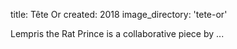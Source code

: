 title: Tête Or 
created: 2018
image_directory: 'tete-or'

Lempris the Rat Prince is a collaborative piece by ...
